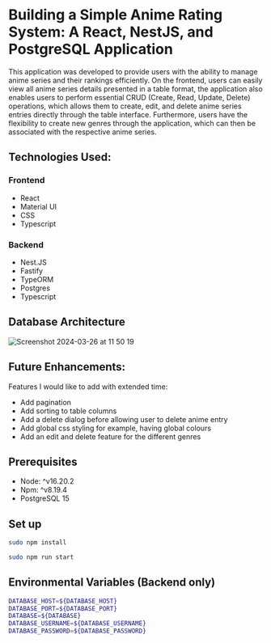 # Building a Simple Anime Rating System: A React, NestJS, and PostgreSQL Application

This application was developed to provide users with the ability to manage anime series and their rankings efficiently. On the frontend, users can easily view all anime series details presented in a table format, the application also enables users to perform essential CRUD (Create, Read, Update, Delete) operations, which allows them to create, edit, and delete anime series entries directly through the table interface. Furthermore, users have the flexibility to create new genres through the application, which can then be associated with the respective anime series.

## Technologies Used:

### Frontend

- React
- Material UI
- CSS
- Typescript

### Backend

- Nest.JS
- Fastify
- TypeORM
- Postgres
- Typescript

## Database Architecture

![Screenshot 2024-03-26 at 11 50 19](https://github.com/taliazwennis/CRUD-application/assets/126955512/4e2b10e8-7225-4dfe-99f6-0757343db9ae)

## Future Enhancements: 

Features I would like to add with extended time: 
 - Add pagination
 - Add sorting to table columns
 - Add a delete dialog before allowing user to delete anime entry
 - Add global css styling for example, having global colours
 - Add an edit and delete feature for the different genres

## Prerequisites
- Node: ^v16.20.2
- Npm: ^v8.19.4
- PostgreSQL 15

## Set up

```bash
sudo npm install
```

```bash
sudo npm run start
```
## Environmental Variables (Backend only)

```bash
DATABASE_HOST=${DATABASE_HOST}
DATABASE_PORT=${DATABASE_PORT}
DATABASE=${DATABASE}
DATABASE_USERNAME=${DATABASE_USERNAME}
DATABASE_PASSWORD=${DATABASE_PASSWORD}
```




